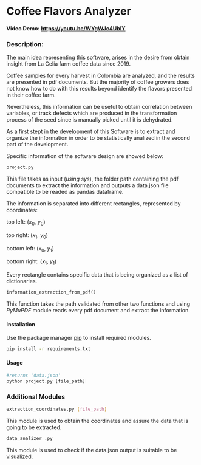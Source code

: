 # Coffee Flavors Analyzer
#### Video Demo:  https://youtu.be/WYgWJc4UbIY

### **Description**:
The main idea representing this software, arises in the desire from obtain insight from La Celia farm coffee data since 2019.

Coffee samples for every harvest in Colombia are analyzed, and the results are presented in pdf documents. But the majority of coffee growers does not know how to do with this results beyond identify the flavors presented in their coffee farm.

Nevertheless, this information can be useful to obtain correlation between variables, or track defects which are produced in the transformation process of the seed since is manually picked until it is dehydrated.

As a first stept in the development of this Software is to extract and organize the information in order to be statistically analized in the second part of the development.

Specific information of the software design are showed below:

```bash
project.py
```
This file takes as input (*using sys*), the folder path containing the pdf documents to extract the information and outputs a data.json file compatible to be readed as pandas dataframe.

The information is separated into different rectangles, represented by coordinates:

top left: ($x_0$, $y_0$)

top right: ($x_1$, $y_0$)

bottom left: ($x_0$, $y_1$)

bottom right: ($x_1$, $y_1$)

Every rectangle contains specific data that is being organized as a list of dictionaries.

```python
information_extraction_from_pdf()
```
This function takes the path validated from other two functions and using *PyMuPDF* module reads every pdf document and extract the information.

#### **Installation**
Use the package manager [pip](https://pip.pypa.io/en/stable/) to install required modules.

```bash
pip install -r requirements.txt
```

#### **Usage**

```python
#returns 'data.json'
python project.py [file_path]
```

### **Additional Modules**
```bash
extraction_coordinates.py [file_path]
```
This module is used to obtain the coordinates and assure the data that is going to be extracted.

```bash
data_analizer .py
```
This module is used to check if the data.json output is suitable to be visualized.